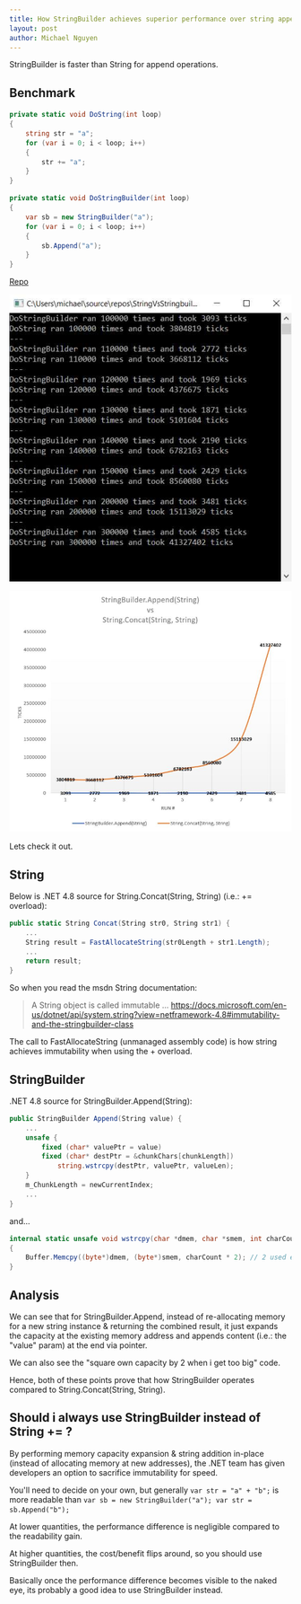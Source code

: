 ```yaml
---
title: How StringBuilder achieves superior performance over string appending
layout: post
author: Michael Nguyen
---
```

StringBuilder is faster than String for append operations.

## Benchmark

```c#
private static void DoString(int loop)
{
	string str = "a";
	for (var i = 0; i < loop; i++)
	{
		str += "a";
	}
}
```

```c#
private static void DoStringBuilder(int loop)
{
	var sb = new StringBuilder("a");
	for (var i = 0; i < loop; i++)
	{
		sb.Append("a");
	}
}
```

[Repo](https://github.com/vitawebsitedesign/stringbuilder-string-benchmark)

![Benchmark (textual)](https://raw.githubusercontent.com/vitawebsitedesign/blog/master/assets/string-vs-stringbuilder-benchmark-summary.jpg "Benchmark (textual)")

![Benchmark (visual)](https://raw.githubusercontent.com/vitawebsitedesign/blog/master/assets/string-vs-stringbuilder-benchmark-chart.jpg "Benchmark (visual)")

Lets check it out.

## String
Below is .NET 4.8 source for String.Concat(String, String) (i.e.: += overload):

```c#
public static String Concat(String str0, String str1) {
	...
	String result = FastAllocateString(str0Length + str1.Length);
	...
	return result;
}
```

So when you read the msdn String documentation:

> A String object is called immutable ...
https://docs.microsoft.com/en-us/dotnet/api/system.string?view=netframework-4.8#immutability-and-the-stringbuilder-class

The call to FastAllocateString (unmanaged assembly code) is how string achieves immutability when using the + overload.

## StringBuilder
.NET 4.8 source for StringBuilder.Append(String):

```c#
public StringBuilder Append(String value) {
	...
	unsafe {
		fixed (char* valuePtr = value)
		fixed (char* destPtr = &chunkChars[chunkLength])
			string.wstrcpy(destPtr, valuePtr, valueLen);
	}
	m_ChunkLength = newCurrentIndex;
	...
}
```

and...

```c#
internal static unsafe void wstrcpy(char *dmem, char *smem, int charCount)
{
	Buffer.Memcpy((byte*)dmem, (byte*)smem, charCount * 2); // 2 used everywhere instead of sizeof(char)
}
```

## Analysis

We can see that for StringBuilder.Append, instead of re-allocating memory for a new string instance & returning the combined result, it just expands the capacity at the existing memory address and appends content (i.e.: the "value" param) at the end via pointer.

We can also see the "square own capacity by 2 when i get too big" code.

Hence, both of these points prove that how StringBuilder operates compared to String.Concat(String, String).

## Should i always use StringBuilder instead of String += ?
By performing memory capacity expansion & string addition in-place (instead of allocating memory at new addresses), the .NET team has given developers an option to sacrifice immutability for speed.

You'll need to decide on your own, but generally `var str = "a" + "b";` is more readable than `var sb = new StringBuilder("a"); var str = sb.Append("b");`

At lower quantities, the performance difference is negligible compared to the readability gain.

At higher quantities, the cost/benefit flips around, so you should use StringBuilder then.

Basically once the performance difference becomes visible to the naked eye, its probably a good idea to use StringBuilder instead.
